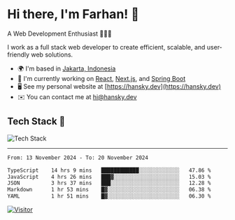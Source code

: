 # Hi there, I'm Farhan! 👋

A Web Development Enthusiast 👨🏻‍💻

I work as a full stack web developer to create efficient, scalable, and user-friendly web solutions.

-   🌍 I'm based in [Jakarta, Indonesia](https://en.wikipedia.org/wiki/Jakarta)
-   🔭 I'm currently working on [React](https://react.dev), [Next.js](https://nextjs.org), and [Spring Boot](https://spring.io/projects/spring-boot)
-   🖥️ See my personal website at [https://hansky.dev](https://hansky.dev)
-   ✉️ You can contact me at [hi@hansky.dev](mailto:hi@hansky.dev)

## Tech Stack 🚀

![Tech Stack](https://skillicons.dev/icons?i=html,css,js,ts,java,php,git,github,bootstrap,materialui,tailwindcss,laravel,nodejs,react,nextjs,bun,gulp,vite,jquery,spring,mysql,postgresql,figma,notion,postman,vscode,vercel,cloudflare,wordpress,windows,linux,ubuntu&perline=8)

---

<!--START_SECTION:waka-->

```txt
From: 13 November 2024 - To: 20 November 2024

TypeScript    14 hrs 9 mins   ████████████░░░░░░░░░░░░░   47.86 %
JavaScript    4 hrs 26 mins   ███▓░░░░░░░░░░░░░░░░░░░░░   15.03 %
JSON          3 hrs 37 mins   ███░░░░░░░░░░░░░░░░░░░░░░   12.28 %
Markdown      1 hr 53 mins    █▓░░░░░░░░░░░░░░░░░░░░░░░   06.38 %
YAML          1 hr 51 mins    █▓░░░░░░░░░░░░░░░░░░░░░░░   06.30 %
```

<!--END_SECTION:waka-->

<!-- <a href="https://github.com/hanskym">
  <img height=200 align="center" src="https://github-readme-stats.vercel.app/api?username=hanskym&theme=tokyonight" />
</a>
<a href="https://github.com/hanskym">
  <img height=200 align="center" src="https://github-readme-stats.vercel.app/api/top-langs?username=hanskym&layout=compact&langs_count=8&theme=tokyonight&card_width=320" />
</a> -->

[![Visitor](https://visitor-badge.laobi.icu/badge?page_id=hanskym.hanskym)](https://github.com/hanskym)

<!---
hanskym/hanskym is a ✨ special ✨ repository because its `README.md` (this file) appears on your GitHub profile.
You can click the Preview link to take a look at your changes.
--->
